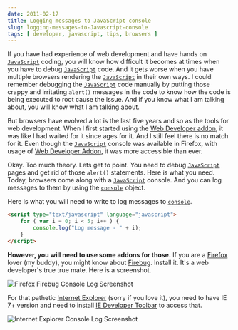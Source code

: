 ```yaml
---
date: 2011-02-17
title: Logging messages to JavaScript console
slug: logging-messages-to-Javascript-console
tags: [ developer, javascript, tips, browsers ]
---
```




If you have had experience of web development and have hands on [`JavaScript`][1] coding, you will know how difficult it becomes at times when you have to debug [`JavaScript`][1] code. And it gets worse when you have multiple browsers rendering the [`JavaScript`][1] in their own ways. I could remember debugging the [`JavaScript`][1] code manually by putting those crappy and irritating `alert()` messages in the code to know how the code is being executed to root cause the issue. And if you know what I am talking about, you will know what I am talking about.

But browsers have evolved a lot is the last five years and so as the tools for web development. When I first started using the [Web Developer addon][2], it was like I had waited for it since ages for it. And I still feel there is no match for it. Even though the [`JavaScript`][1] console was available in Firefox, with usage of [Web Developer Addon][2], it was more accessible than ever.

Okay. Too much theory. Lets get to point. You need to debug [`JavaScript`][1] pages and get rid of those `alert()` statements. Here is what you need. Today, browsers come along with a [`JavaScript`][1] console. And you can log messages to them by using the [`console`][3] object.

Here is what you will need to write to log messages to [`console`][3].

```html
<script type="text/javascript" language="javascript">
    for ( var i = 0; i < 5; i++ ) {
        console.log("Log message - " + i);
    }
</script>
```

**However, you will need to use some addons for those.** If you are a [Firefox][4] lover (my buddy), you might know about [Firebug][5]. Install it. It's a web developer's true true mate. Here is a screenshot.

![Firefox Firebug Console Log Screenshot][6]

For that pathetic [Internet Explorer][7] (sorry if you love it), you need to have IE 7+ version and need to install [IE Developer Toolbar][8] to access that.

![Internet Explorer Console Log Screenshot][9]



   [1]: https://developer.mozilla.org/en-US/docs/Web/JavaScript
   [2]: http://chrispederick.com/work/web-developer/
   [3]: https://developer.mozilla.org/en-US/docs/Web/API/console
   [4]: https://www.mozilla.org/en-US/firefox/new/
   [5]: https://getfirebug.com/
   [6]: /blog/2011/02/images/01_firefox-console.png
   [7]: https://www.microsoft.com/en-us/download/internet-explorer
   [8]: http://www.microsoft.com/downloads/en/details.aspx?FamilyID=95e06cbe-4940-4218-b75d-b8856fced535
   [9]: /blog/2011/02/images/01_internet-explorer-console.png

